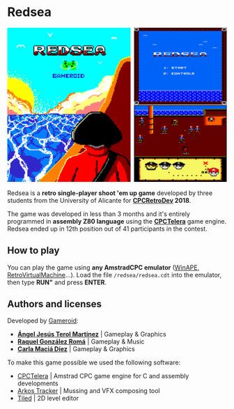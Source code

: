 
# Redsea

![Redsea game](/redsea_web.png)

Redsea is a **retro single-player shoot 'em up game** developed by three students from the University of Alicante for **[CPCRetroDev](http://cpcretrodev.byterealms.com/) 2018**.

The game was developed in less than 3 months and it's entirely programmed in **assembly Z80 language** using the **[CPCTelera](https://github.com/lronaldo/cpctelera)** game engine. Redsea ended up in 12th position out of 41 participants in the contest.

## How to play
You can play the game using **any AmstradCPC emulator** ([WinAPE](http://www.winape.net/), [RetroVirtualMachine](https://www.retrovirtualmachine.org/)...).
Load the file `/redsea/redsea.cdt` into the emulator, then type **RUN"** and press **ENTER**.

## Authors and licenses
Developed by [Gameroid](https://twitter.com/GameroidUA):
- **[Ángel Jesús Terol Martínez](https://github.com/Egenad)** | Gameplay & Graphics
- **[Raquel González Romá](https://github.com/kelara)** | Gameplay & Music
- **[Carla Maciá Díez](https://github.com/shiryuko)** | Gameplay & Graphics

To make this game possible we used the following software:
- [CPCTelera](https://github.com/lronaldo/cpctelera) | Amstrad CPC game engine for C and assembly developments
- [Arkos Tracker](https://www.julien-nevo.com/arkostracker/) | Mussing and VFX composing tool
- [Tiled](https://www.mapeditor.org/) | 2D level editor
